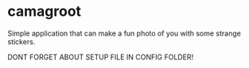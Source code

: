 # camagroot
Simple application that can make a fun photo of you with some strange stickers.


DONT FORGET ABOUT SETUP FILE IN CONFIG FOLDER!
